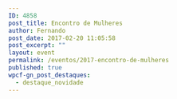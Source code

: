 ```yaml
---
ID: 4858
post_title: Encontro de Mulheres
author: Fernando
post_date: 2017-02-20 11:05:58
post_excerpt: ""
layout: event
permalink: /eventos/2017-encontro-de-mulheres
published: true
wpcf-gn_post_destaques:
  - destaque_novidade
---
```

